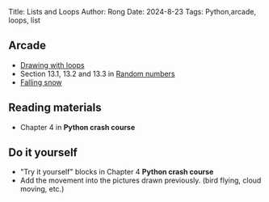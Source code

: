 Title: Lists and Loops
Author: Rong
Date: 2024-8-23
Tags: Python,arcade, loops, list

## Arcade
+ [Drawing with loops](https://api.arcade.academy/en/latest/examples/drawing_with_loops.html#drawing-with-loops)
+ Section 13.1, 13.2 and 13.3 in  [Random numbers](https://learn.arcade.academy/en/latest/chapters/13_random_numbers/random_numbers.html)
+ [Falling snow](https://api.arcade.academy/en/latest/examples/snow.html#snow)


## Reading materials
+ Chapter 4 in **Python crash course**


## Do it yourself
+ "Try it yourself" blocks in Chapter 4 **Python crash course**
+ Add the movement into the pictures drawn previously. (bird flying, cloud moving, etc.) 



